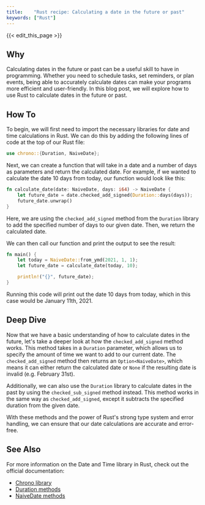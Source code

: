 ```yaml
---
title:    "Rust recipe: Calculating a date in the future or past"
keywords: ["Rust"]
---
```


{{< edit_this_page >}}

## Why 

Calculating dates in the future or past can be a useful skill to have in programming. Whether you need to schedule tasks, set reminders, or plan events, being able to accurately calculate dates can make your programs more efficient and user-friendly. In this blog post, we will explore how to use Rust to calculate dates in the future or past.

## How To

To begin, we will first need to import the necessary libraries for date and time calculations in Rust. We can do this by adding the following lines of code at the top of our Rust file:

```Rust
use chrono::{Duration, NaiveDate};
```

Next, we can create a function that will take in a date and a number of days as parameters and return the calculated date. For example, if we wanted to calculate the date 10 days from today, our function would look like this:

```Rust
fn calculate_date(date: NaiveDate, days: i64) -> NaiveDate {
    let future_date = date.checked_add_signed(Duration::days(days));
    future_date.unwrap()
}
```

Here, we are using the `checked_add_signed` method from the `Duration` library to add the specified number of days to our given date. Then, we return the calculated date.

We can then call our function and print the output to see the result:

```Rust
fn main() {
    let today = NaiveDate::from_ymd(2021, 1, 1);
    let future_date = calculate_date(today, 10);

    println!("{}", future_date);
}
```

Running this code will print out the date 10 days from today, which in this case would be January 11th, 2021.

## Deep Dive

Now that we have a basic understanding of how to calculate dates in the future, let's take a deeper look at how the `checked_add_signed` method works. This method takes in a `Duration` parameter, which allows us to specify the amount of time we want to add to our current date. The `checked_add_signed` method then returns an `Option<NaiveDate>`, which means it can either return the calculated date or `None` if the resulting date is invalid (e.g. February 31st).

Additionally, we can also use the `Duration` library to calculate dates in the past by using the `checked_sub_signed` method instead. This method works in the same way as `checked_add_signed`, except it subtracts the specified duration from the given date.

With these methods and the power of Rust's strong type system and error handling, we can ensure that our date calculations are accurate and error-free.

## See Also 

For more information on the Date and Time library in Rust, check out the official documentation: 

- [Chrono library](https://docs.rs/chrono/0.4.6/chrono/) 
- [Duration methods](https://docs.rs/chrono/0.4.6/chrono/duration/struct.Duration.html)
- [NaiveDate methods](https://docs.rs/chrono/0.4.6/chrono/naive/struct.Date.html)